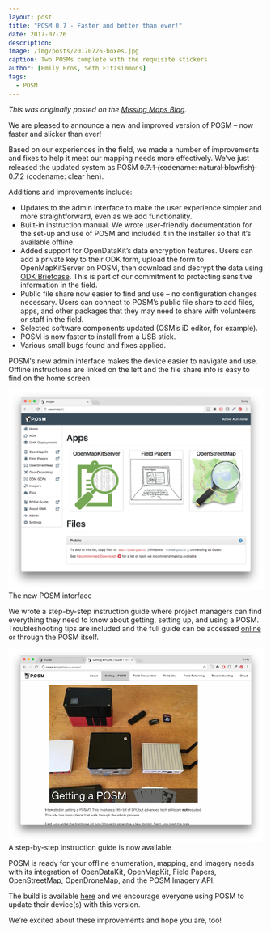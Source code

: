```yaml
---
layout: post
title: "POSM 0.7 - Faster and better than ever!"
date: 2017-07-26
description: 
image: /img/posts/20170726-boxes.jpg
caption: Two POSMs complete with the requisite stickers
author: [Emily Eros, Seth Fitzsimmons]
tags:
  - POSM
---
```


_<span class="cross-post">This was originally posted on the [Missing Maps Blog](http://www.missingmaps.org/blog/2017/07/26/posm-update/).</span>_

We are pleased to announce a new and improved version of POSM – now faster and slicker than ever!

Based on our experiences in the field, we made a number of improvements and fixes to help it meet our mapping needs more effectively. We’ve just released the updated system as POSM 0̶.̶7̶.̶1̶ ̶(̶c̶o̶d̶e̶n̶a̶m̶e̶:̶ ̶n̶a̶t̶u̶r̶a̶l̶ ̶b̶l̶o̶w̶f̶i̶s̶h̶)̶ 0.7.2 (codename: clear hen).

Additions and improvements include:

* Updates to the admin interface to make the user experience simpler and more straightforward, even as we add functionality.
* Built-in instruction manual. We wrote user-friendly documentation for the set-up and use of POSM and included it in the installer so that it’s available offline.
* Added support for OpenDataKit’s data encryption features. Users can add a private key to their ODK form, upload the form to OpenMapKitServer on POSM, then download and decrypt the data using [ODK Briefcase](https://docs.opendatakit.org/briefcase-intro/). This is part of our commitment to protecting sensitive information in the field.
* Public file share now easier to find and use – no configuration changes necessary. Users can connect to POSM’s public file share to add files, apps, and other packages that they may need to share with volunteers or staff in the field.
* Selected software components updated (OSM’s iD editor, for example).
* POSM is now faster to install from a USB stick.
* Various small bugs found and fixes applied.

POSM's new admin interface makes the device easier to navigate and use. Offline instructions are linked on the left and the file share info is easy to find on the home screen.

![new POSM interface](/img/posts/20170726-interface.png)
<br><span class="post-caption">The new POSM interface</span>

We wrote a step-by-step instruction guide where project managers can find everything they need to know about getting, setting up, and using a POSM. Troubleshooting tips are included and the full guide can be accessed [online](http://www.posm.io/docs) or through the POSM itself.

![POSM instruction guide](/img/posts/20170726-guide.png)
<br><span class="post-caption">A step-by-step instruction guide is now available</span>

POSM is ready for your offline enumeration, mapping, and imagery needs with its integration of OpenDataKit, OpenMapKit, Field Papers, OpenStreetMap, OpenDroneMap, and the POSM Imagery API.

The build is available [here](https://github.com/posm/posm-build/releases) and we encourage everyone using POSM to update their device(s) with this version.

We’re excited about these improvements and hope you are, too!